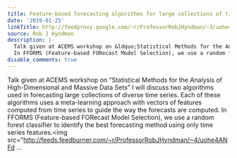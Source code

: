 ```yaml
---
title: Feature-based forecasting algorithms for large collections of time series
date: '2019-01-25'
linkTitle: http://feedproxy.google.com/~r/ProfessorRobJHyndman/~3/uohe4ANFd1Y/
source: Rob J Hyndman
description: |-
  Talk given at ACEMS workshop on &ldquo;Statistical Methods for the Analysis of High-Dimensional and Massive Data Sets&rdquo; I will discuss two algorithms used in forecasting large collections of diverse time series. Each of these algorithms uses a meta-learning approach with vectors of features computed from time series to guide the way the forecasts are computed.
  In FFORMS (Feature-based FORecast Model Selection), we use a random forest classifier to identify the best forecasting method using only time series features.<img src="http://feeds.feedburner.com/~r/ProfessorRobJHyndman/~4/uohe4ANFd ...
disable_comments: true
---
```

Talk given at ACEMS workshop on &ldquo;Statistical Methods for the Analysis of High-Dimensional and Massive Data Sets&rdquo; I will discuss two algorithms used in forecasting large collections of diverse time series. Each of these algorithms uses a meta-learning approach with vectors of features computed from time series to guide the way the forecasts are computed.
In FFORMS (Feature-based FORecast Model Selection), we use a random forest classifier to identify the best forecasting method using only time series features.<img src="http://feeds.feedburner.com/~r/ProfessorRobJHyndman/~4/uohe4ANFd ...